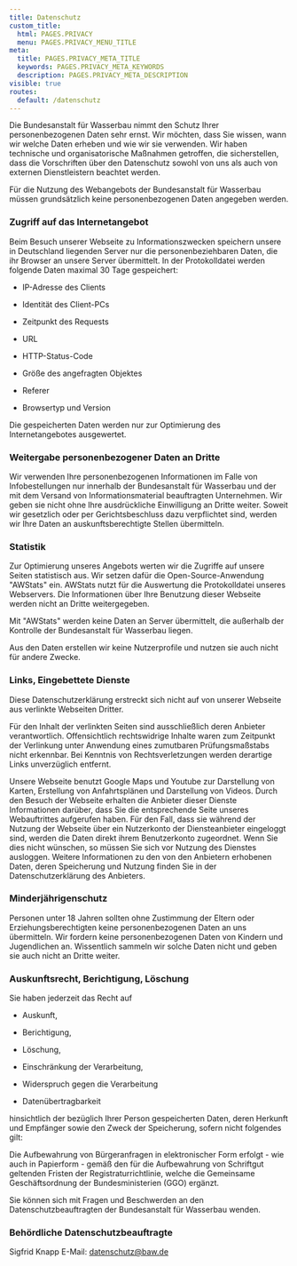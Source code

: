 ```yaml
---
title: Datenschutz
custom_title:
  html: PAGES.PRIVACY
  menu: PAGES.PRIVACY_MENU_TITLE
meta:
  title: PAGES.PRIVACY_META_TITLE
  keywords: PAGES.PRIVACY_META_KEYWORDS
  description: PAGES.PRIVACY_META_DESCRIPTION
visible: true
routes:
  default: /datenschutz
---
```


Die Bundesanstalt für Wasserbau nimmt den Schutz Ihrer personenbezogenen Daten sehr ernst. Wir möchten, dass Sie wissen, wann wir welche Daten erheben und wie wir sie verwenden. Wir haben technische und organisatorische Maßnahmen getroffen, die sicherstellen, dass die Vorschriften über den Datenschutz sowohl von uns als auch von externen Dienstleistern beachtet werden.

Für die Nutzung des Webangebots der Bundesanstalt für Wasserbau müssen grundsätzlich keine personenbezogenen Daten angegeben werden.

### Zugriff auf das Internetangebot

Beim Besuch unserer Webseite zu Informationszwecken speichern unsere in Deutschland liegenden Server nur die personenbeziehbaren Daten, die ihr Browser an unsere Server übermittelt. In der Protokolldatei werden folgende Daten maximal 30 Tage gespeichert:

* IP-Adresse des Clients

* Identität des Client-PCs

* Zeitpunkt des Requests

* URL

* HTTP-Status-Code

* Größe des angefragten Objektes

* Referer

* Browsertyp und Version

Die gespeicherten Daten werden nur zur Optimierung des Internetangebotes ausgewertet.

### Weitergabe personenbezogener Daten an Dritte

Wir verwenden Ihre personenbezogenen Informationen im Falle von Infobestellungen nur innerhalb der Bundesanstalt für Wasserbau und der mit dem Versand von Informationsmaterial beauftragten Unternehmen. Wir geben sie nicht ohne Ihre ausdrückliche Einwilligung an Dritte weiter. Soweit wir gesetzlich oder per Gerichtsbeschluss dazu verpflichtet sind, werden wir Ihre Daten an auskunftsberechtigte Stellen übermitteln.

### Statistik

Zur Optimierung unseres Angebots werten wir die Zugriffe auf unsere Seiten statistisch aus. Wir setzen dafür die Open-Source-Anwendung "AWStats" ein. AWStats nutzt für die Auswertung die Protokolldatei unseres Webservers. Die Informationen über Ihre Benutzung dieser Webseite werden nicht an Dritte weitergegeben.

Mit "AWStats" werden keine Daten an Server übermittelt, die außerhalb der Kontrolle der Bundesanstalt für Wasserbau liegen.

Aus den Daten erstellen wir keine Nutzerprofile und nutzen sie auch nicht für andere Zwecke.

### Links, Eingebettete Dienste

Diese Datenschutzerklärung erstreckt sich nicht auf von unserer Webseite aus verlinkte Webseiten Dritter.

Für den Inhalt der verlinkten Seiten sind ausschließlich deren Anbieter verantwortlich. Offensichtlich rechtswidrige Inhalte waren zum Zeitpunkt der Verlinkung unter Anwendung eines zumutbaren Prüfungsmaßstabs nicht erkennbar. Bei Kenntnis von Rechtsverletzungen werden derartige Links unverzüglich entfernt.

Unsere Webseite benutzt Google Maps und Youtube zur Darstellung von Karten, Erstellung von Anfahrtsplänen und Darstellung von Videos. Durch den Besuch der Webseite erhalten die Anbieter dieser Dienste Informationen darüber, dass Sie die entsprechende Seite unseres Webauftrittes aufgerufen haben. Für den Fall, dass sie während der Nutzung der Webseite über ein Nutzerkonto der Diensteanbieter eingeloggt sind, werden die Daten direkt ihrem Benutzerkonto zugeordnet. Wenn Sie dies nicht wünschen, so müssen Sie sich vor Nutzung des Dienstes ausloggen. Weitere Informationen zu den von den Anbietern erhobenen Daten, deren Speicherung und Nutzung finden Sie in der Datenschutzerklärung des Anbieters.

### Minderjährigenschutz

Personen unter 18 Jahren sollten ohne Zustimmung der Eltern oder Erziehungsberechtigten keine personenbezogenen Daten an uns übermitteln. Wir fordern keine personenbezogenen Daten von Kindern und Jugendlichen an. Wissentlich sammeln wir solche Daten nicht und geben sie auch nicht an Dritte weiter.

### Auskunftsrecht, Berichtigung, Löschung

Sie haben jederzeit das Recht auf

* Auskunft,

* Berichtigung,

* Löschung,

* Einschränkung der Verarbeitung,

* Widerspruch gegen die Verarbeitung

* Datenübertragbarkeit

hinsichtlich der bezüglich Ihrer Person gespeicherten Daten, deren Herkunft und Empfänger sowie den Zweck der Speicherung, sofern nicht folgendes gilt:

Die Aufbewahrung von Bürgeranfragen in elektronischer Form erfolgt - wie auch in Papierform - gemäß den für die Aufbewahrung von Schriftgut geltenden Fristen der Registraturrichtlinie, welche die Gemeinsame Geschäftsordnung der Bundesministerien (GGO) ergänzt.

Sie können sich mit Fragen und Beschwerden an den Datenschutzbeauftragten der Bundesanstalt für Wasserbau wenden.

### Behördliche Datenschutzbeauftragte

Sigfrid Knapp
E-Mail: [datenschutz@baw.de](mailto:datenschutz@baw.de)